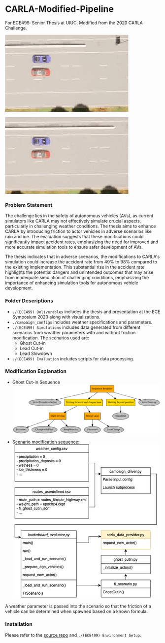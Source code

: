# CARLA-Modified-Pipeline
For ECE499: Senior Thesis at UIUC. Modified from the 2020 CARLA Challenge.

![Original Friction](./(ECE499)%20Deliverables/Motivation%20Example/Motivation%20Example%20GIF/orig%20fric%20-%20clear_sunset_icy_70_ghost_cutin.gif)

![Modified Friction](./(ECE499)%20Deliverables/Motivation%20Example/Motivation%20Example%20GIF/reduced%20fric%20-%20clear_sunset_icy_70_ghost_cutin.gif)

### Problem Statement
The challenge lies in the safety of autonomous vehicles (AVs), as current simulators like CARLA may not effectively simulate crucial aspects, particularly in challenging weather conditions. The thesis aims to enhance CARLA by introducing friction to actor vehicles in adverse scenarios like rain and ice. The evaluation suggests that these modifications could significantly impact accident rates, emphasizing the need for improved and more accurate simulation tools to ensure safer development of AVs.

The thesis indicates that in adverse scenarios, the modifications to CARLA's simulation could increase the accident rate from 49% to 98% compared to the existing implementation. This substantial rise in the accident rate highlights the potential dangers and unintended outcomes that may arise from inadequate simulation of challenging conditions, emphasizing the importance of enhancing simulation tools for autonomous vehicle development.

### Folder Descriptions
- `./(ECE499) Deliverables` includes the thesis and presentation at the ECE Symposium 2023 along with visualizations.
- `./campaign_configs` includes weather specifications and parameters.  
- `./(ECE499) Simulations` includes data generated from different scenarios from weather parameters with and without friction modification. The scenarios used are:
    - Ghost Cut-in
    - Lead Cut-in
    - Lead Slowdown
- `./(ECE499) Evaluation` includes scripts for data processing.

### Modification Explanation
- Ghost Cut-in Sequence ![Ghost Cut-in Sequence](./(ECE499)%20Deliverables/Ghost%20Cutin%20Sequence.png)

- Scenario modification sequence: ![Flowchart](./(ECE499)%20Deliverables/Flowchart.png)

A weather parameter is passed into the scenario so that the friction of a vehicle can be determined when spawned based on a known formula. 

### Installation
Please refer to the [source repo](https://github.com/bradyz/2020_CARLA_challenge) and `./(ECE499) Environment Setup`.

